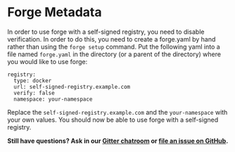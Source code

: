 # Forge Metadata

In order to use forge with a self-signed registry, you need to disable
verification. In order to do this, you need to create a forge.yaml by
hand rather than using the `forge setup` command. Put the following
yaml into a file named `forge.yaml` in the directory (or a parent of
the directory) where you would like to use forge:

```
registry:
  type: docker
  url: self-signed-registry.example.com
  verify: false
  namespace: your-namespace
```

Replace the `self-signed-registry.example.com` and the
`your-namespace` with your own values. You should now be able to use
forge with a self-signed registry.

**Still have questions? Ask in our [Gitter chatroom](https://gitter.im/datawire/forge) or [file an issue on GitHub](https://github.com/datawire/forge/issues/new).**
